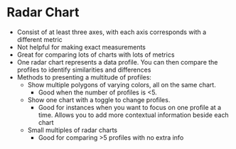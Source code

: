 # Radar Chart

- Consist of at least three axes, with each axis corresponds with a different metric
- Not helpful for making exact measurements
- Great for comparing lots of charts with lots of metrics
- One radar chart represents a data profile. You can then compare the profiles to identify similarities and differences
- Methods to presenting a multitude of profiles:
  - Show multiple polygons of varying colors, all on the same chart.
    - Good when the number of profiles is <5.
  - Show one chart with a toggle to change profiles.
    - Good for instances when you want to focus on one profile at a time. Allows you to add more contextual information beside each chart
  - Small multiples of radar charts
    - Good for comparing >5 profiles with no extra info
